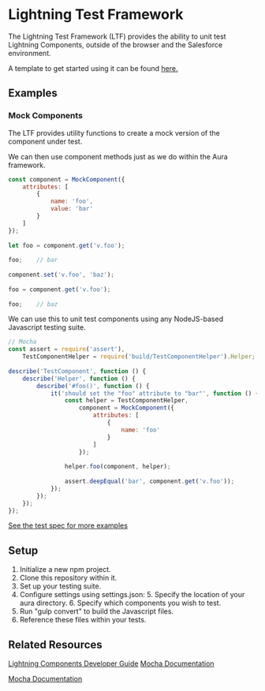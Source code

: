 Lightning Test Framework
=====================

The Lightning Test Framework (LTF) provides the ability to unit test Lightning Components, outside of the browser and the Salesforce environment.

A template to get started using it can be found [here.](https://github.com/KirkHendrick/ltf-example)

## Examples
### Mock Components

The LTF provides utility functions to create a mock version of the component under test.

We can then use component methods just as we do within the Aura framework.

```javascript
const component = MockComponent({
    attributes: [
        {
            name: 'foo',
            value: 'bar'
        }
    ]
});
 
let foo = component.get('v.foo');
 
foo;    // bar
 
component.set('v.foo', 'baz');
 
foo = component.get('v.foo');
 
foo;    // baz
```

We can use this to unit test components using any NodeJS-based Javascript testing suite.

```javascript
// Mocha
const assert = require('assert'),
    TestComponentHelper = require('build/TestComponentHelper').Helper;
 
describe('TestComponent', function () {
    describe('Helper', function () {
        describe('#foo()', function () {
            it('should set the "foo" attribute to "bar"', function () {
                const helper = TestComponentHelper,
                    component = MockComponent({
                        attributes: [
                            {
                                name: 'foo' 
                            }
                        ] 
                    });
                    
                helper.foo(component, helper);
                
                assert.deepEqual('bar', component.get('v.foo'));
            });
        });
    });
});

```
[See the test spec for more examples](https://github.com/KirkHendrick/lightning-test-framework/blob/dev/spec.md)

## Setup

 1. Initialize a new npm project.
 2. Clone this repository within it.
 3. Set up your testing suite.
 4. Configure settings using settings.json:
     5. Specify the location of your aura directory.
     6. Specify which components you wish to test.
 7. Run "gulp convert" to build the Javascript files.
 8. Reference these files within your tests.

Related Resources
--------
[Lightning Components Developer Guide](https://developer.salesforce.com/docs/atlas.en-us.lightning.meta/lightning/components_overview.htm)
[Mocha Documentation](https://mochajs.org/)

[Mocha Documentation](https://mochajs.org/)

